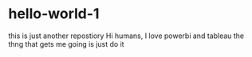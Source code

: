 # hello-world-1
this is just another repostiory
Hi humans,
I love powerbi and tableau
the thng that gets me going is just do it
